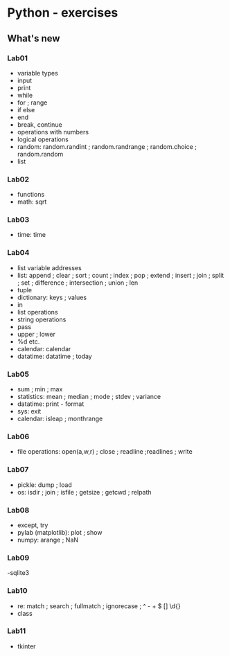 # Python - exercises
## What's new
### Lab01
- variable types
- input
- print
- while
- for ; range
- if else
- end
- break, continue
- operations with numbers
- logical operations
- random: random.randint ; random.randrange ; random.choice ; random.random
- list
### Lab02
- functions
- math: sqrt
### Lab03
- time: time
### Lab04
- list variable addresses
- list: append ; clear ; sort ; count ; index ; pop ; extend ; insert ; join ; split ; set ; difference ; intersection ; union ; len
- tuple
- dictionary: keys ; values
- in
- list operations
- string operations
- pass
- upper ; lower
- %d etc.
- calendar: calendar
- datatime: datatime ; today
### Lab05
- sum ; min ; max
- statistics: mean ; median ; mode ; stdev ; variance
- datatime: print - format
- sys: exit
- calendar: isleap ; monthrange
### Lab06
- file operations: open(a,w,r) ; close ; readline ;readlines ; write
### Lab07
- pickle: dump ; load
- os: isdir ; join ; isfile ; getsize ; getcwd ; relpath
### Lab08
- except, try
- pylab (matplotlib): plot ; show
- numpy: arange ; NaN
### Lab09
-sqlite3
### Lab10
- re: match ; search ; fullmatch ; ignorecase ; ^ - + $ [] \d{}
- class
### Lab11
- tkinter
